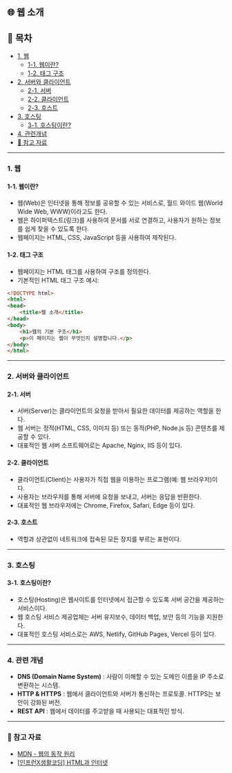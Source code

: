 ## 🌐 웹 소개


## 📌 목차
- [1. 웹](#1-웹)
  - [1-1. 웹이란?](#1-1-웹이란)
  - [1-2. 태그 구조](#1-2-태그-구조)
- [2. 서버와 클라이언트](#2-서버와-클라이언트)
  - [2-1. 서버](#2-1-서버)
  - [2-2. 클라이언트](#2-2-클라이언트)
  - [2-3. 호스트](#2-3-호스트)
- [3. 호스팅](#3-호스팅)
  - [3-1. 호스팅이란?](#3-1-호스팅이란)
- [4. 관련개념](#4-관련-개념)
- [📌 참고 자료](#-참고-자료)

---

### **1. 웹**

#### 1-1. 웹이란?
-   웹(Web)은 인터넷을 통해 정보를 공유할 수 있는 서비스로, 월드 와이드 웹(World Wide Web, WWW)이라고도 한다.
-   웹은 하이퍼텍스트(링크)를 사용하여 문서를 서로 연결하고, 사용자가 원하는 정보를 쉽게 찾을 수 있도록 한다.
-   웹페이지는 HTML, CSS, JavaScript 등을 사용하여 제작된다.

#### 1-2. 태그 구조
-   웹페이지는 HTML 태그를 사용하여 구조를 정의한다.
-   기본적인 HTML 태그 구조 예시:

```html
<!DOCTYPE html>
<html>
<head>
    <title>웹 소개</title>
</head>
<body>
    <h1>웹의 기본 구조</h1>
    <p>이 페이지는 웹이 무엇인지 설명합니다.</p>
</body>
</html>
```

---

### **2. 서버와 클라이언트**

#### 2-1. 서버
-   서버(Server)는 클라이언트의 요청을 받아서 필요한 데이터를 제공하는 역할을 한다.
-   웹 서버는 정적(HTML, CSS, 이미지 등) 또는 동적(PHP, Node.js 등) 콘텐츠를 제공할 수 있다.
-   대표적인 웹 서버 소프트웨어로는 Apache, Nginx, IIS 등이 있다.

#### 2-2. 클라이언트
-   클라이언트(Client)는 사용자가 직접 웹을 이용하는 프로그램(예: 웹 브라우저)이다.
-   사용자는 브라우저를 통해 서버에 요청을 보내고, 서버는 응답을 반환한다.
-   대표적인 웹 브라우저에는 Chrome, Firefox, Safari, Edge 등이 있다.

#### 2-3. 호스트
-   역할과 상관없이 네트워크에 접속된 모든 장치를 부르는 표현이다.

---

### **3. 호스팅**

#### 3-1. 호스팅이란?
-   호스팅(Hosting)은 웹사이트를 인터넷에서 접근할 수 있도록 서버 공간을 제공하는 서비스이다.
-   웹 호스팅 서비스 제공업체는 서버 유지보수, 데이터 백업, 보안 등의 기능을 지원한다.
-   대표적인 호스팅 서비스로는 AWS, Netlify, GitHub Pages, Vercel 등이 있다.

---

### **4. 관련 개념**
- **DNS (Domain Name System)** : 사람이 이해할 수 있는 도메인 이름을 IP 주소로 변환하는 시스템.
- **HTTP & HTTPS** : 웹에서 클라이언트와 서버가 통신하는 프로토콜. HTTPS는 보안이 강화된 버전.
- **REST API** : 웹에서 데이터를 주고받을 때 사용되는 대표적인 방식.

---

### 📌 참고 자료
- [MDN - 웹의 동작 원리](https://developer.mozilla.org/ko/docs/Learn/Getting_started_with_the_web/How_the_Web_works)
- [[인프런X생활코딩] HTML과 인터넷](https://www.inflearn.com/course/html%EA%B3%BC-%EC%9D%B8%ED%84%B0%EB%84%B7-%EC%83%9D%ED%99%9C%EC%BD%94%EB%94%A9/dashboard)

